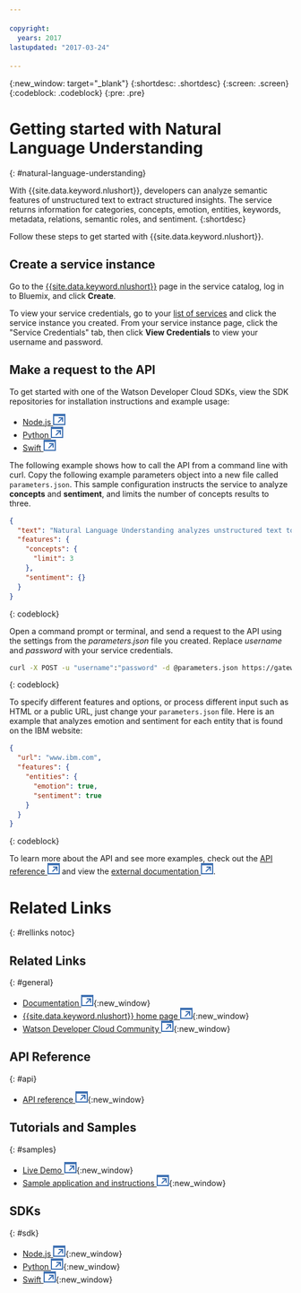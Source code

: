 ```yaml
---

copyright:
  years: 2017
lastupdated: "2017-03-24"

---
```


{:new_window: target="_blank"}
{:shortdesc: .shortdesc}
{:screen: .screen}
{:codeblock: .codeblock}
{:pre: .pre}

# Getting started with Natural Language Understanding
{: #natural-language-understanding}

With {{site.data.keyword.nlushort}}, developers can analyze semantic features of unstructured text to extract structured insights. The service returns information for categories, concepts, emotion, entities, keywords, metadata, relations, semantic roles, and sentiment.
{:shortdesc}

Follow these steps to get started with {{site.data.keyword.nlushort}}.

## Create a service instance

Go to the [{{site.data.keyword.nlushort}}](https://console.{DomainName}/catalog/services/natural-language-understanding) page in the service catalog, log in to Bluemix, and click **Create**.

To view your service credentials, go to your [list of services](https://console.{DomainName}/dashboard/services/) and click the service instance you created. From your service instance page, click the "Service Credentials" tab, then click **View Credentials** to view your username and password.

## Make a request to the API

To get started with one of the Watson Developer Cloud SDKs, view the SDK repositories for installation instructions and example usage:

* [Node.js ![External link icon](../../icons/launch-glyph.svg "External link icon")](https://github.com/watson-developer-cloud/node-sdk)
* [Python ![External link icon](../../icons/launch-glyph.svg "External link icon")](https://github.com/watson-developer-cloud/python-sdk)
* [Swift ![External link icon](../../icons/launch-glyph.svg "External link icon")](https://github.com/watson-developer-cloud/swift-sdk)

The following example shows how to call the API from a command line with curl. Copy the following example parameters object into a new file called `parameters.json`. This sample configuration instructs the service to analyze **concepts** and **sentiment**, and limits the number of concepts results to three.

```json
{
  "text": "Natural Language Understanding analyzes unstructured text to return structured insights",
  "features": {
    "concepts": {
      "limit": 3
    },
    "sentiment": {}
  }
}
```
{: codeblock}

Open a command prompt or terminal, and send a request to the API using the settings from the *parameters.json* file you created. Replace *username* and *password* with your service credentials.

```bash
curl -X POST -u "username":"password" -d @parameters.json https://gateway.watsonplatform.net/natural-language-understanding/api/v1/analyze
```
{: codeblock}

To specify different features and options, or process different input such as HTML or a public URL, just change your
`parameters.json` file. Here is an example that analyzes emotion and sentiment for each entity that is found on the IBM website:

```json
{
  "url": "www.ibm.com",
  "features": {
    "entities": {
      "emotion": true,
      "sentiment": true
    }
  }
}
```
{: codeblock}

To learn more about the API and see more examples, check out the [API reference ![External link icon](../../icons/launch-glyph.svg "External link icon")](https://www.ibm.com/watson/developercloud/natural-language-understanding/api/v1/) and view the [external documentation ![External link icon](../../icons/launch-glyph.svg "External link icon")](https://www.ibm.com/watson/developercloud/doc/natural-language-understanding/).


# Related Links
{: #rellinks notoc}

## Related Links
{: #general}
* [Documentation ![External link icon](../../icons/launch-glyph.svg "External link icon")](https://www.ibm.com/watson/developercloud/doc/natural-language-understanding){:new_window}
* [{{site.data.keyword.nlushort}} home page ![External link icon](../../icons/launch-glyph.svg "External link icon")](https://www.ibm.com/watson/developercloud/natural-language-understanding.html){:new_window}
* [Watson Developer Cloud Community ![External link icon](../../icons/launch-glyph.svg "External link icon")](https://developer.ibm.com/watson){:new_window}

## API Reference
{: #api}
* [API reference ![External link icon](../../icons/launch-glyph.svg "External link icon")](https://www.ibm.com/watson/developercloud/natural-language-understanding/api/v1/){:new_window}

## Tutorials and Samples
{: #samples}
* [Live Demo ![External link icon](../../icons/launch-glyph.svg "External link icon")](https://natural-language-understanding-demo.mybluemix.net){:new_window}
* [Sample application and instructions ![External link icon](../../icons/launch-glyph.svg "External link icon")](https://github.com/watson-developer-cloud/natural-language-understanding-nodejs){:new_window}

## SDKs
{: #sdk}
* [Node.js ![External link icon](../../icons/launch-glyph.svg "External link icon")](https://github.com/watson-developer-cloud/node-sdk){:new_window}
* [Python ![External link icon](../../icons/launch-glyph.svg "External link icon")](https://github.com/watson-developer-cloud/python-sdk){:new_window}
* [Swift ![External link icon](../../icons/launch-glyph.svg "External link icon")](https://github.com/watson-developer-cloud/swift-sdk){:new_window}
